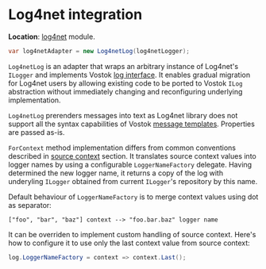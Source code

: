 # Log4net integration

**Location**: [log4net](../modules/log4net.md) module.

```csharp
var log4netAdapter = new Log4netLog(log4netLogger);
```

`Log4netLog` is an adapter that wraps an arbitrary instance of Log4net's `ILogger` and implements Vostok [log interface](../concepts/log-interface.md). It enables gradual migration for Log4net users by allowing existing code to be ported to Vostok `ILog` abstraction without immediately changing and reconfiguring underlying implementation.

`Log4netLog` prerenders messages into text as Log4net library does not support all the syntax capabilities of Vostok [message templates](../concepts/syntax/message-templates.md). Properties are passed as-is.

`ForContext` method implementation differs from common conventions described in [source context](../concepts/source-context.md) section. It translates source context values into logger names by using a configurable `LoggerNameFactory` delegate. Having determined the new logger name, it returns a copy of the log with underyling `ILogger` obtained from current `ILogger`'s repository by this name.

Default behaviour of `LoggerNameFactory` is to merge context values using dot as separator:

```text
["foo", "bar", "baz"] context --> "foo.bar.baz" logger name
```

It can be overriden to implement custom handling of source context. Here's how to configure it to use only the last context value from source context:

```csharp
log.LoggerNameFactory = context => context.Last();
```

